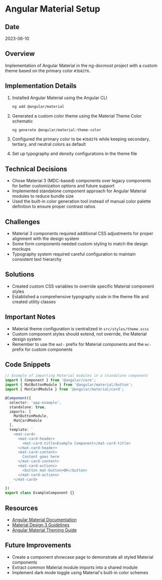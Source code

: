 # Angular Material Setup

## Date
2023-06-10

## Overview
Implementation of Angular Material in the ng-docmost project with a custom theme based on the primary color `#3b82f6`.

## Implementation Details
1. Installed Angular Material using the Angular CLI
   ```bash
   ng add @angular/material
   ```

2. Generated a custom color theme using the Material Theme Color schematic
   ```bash
   ng generate @angular/material:theme-color
   ```

3. Configured the primary color to be `#3b82f6` while keeping secondary, tertiary, and neutral colors as default

4. Set up typography and density configurations in the theme file

## Technical Decisions
- Chose Material 3 (MDC-based) components over legacy components for better customization options and future support
- Implemented standalone component approach for Angular Material modules to reduce bundle size
- Used the built-in color generation tool instead of manual color palette definition to ensure proper contrast ratios

## Challenges
- Material 3 components required additional CSS adjustments for proper alignment with the design system
- Some form components needed custom styling to match the design mockups
- Typography system required careful configuration to maintain consistent text hierarchy

## Solutions
- Created custom CSS variables to override specific Material component styles
- Established a comprehensive typography scale in the theme file and created utility classes

## Important Notes
- Material theme configuration is centralized in `src/styles/theme.scss`
- Custom component styles should extend, not override, the Material design system
- Remember to use the `mat-` prefix for Material components and the `mc-` prefix for custom components

## Code Snippets
```typescript
// Example of importing Material modules in a standalone component
import { Component } from '@angular/core';
import { MatButtonModule } from '@angular/material/button';
import { MatCardModule } from '@angular/material/card';

@Component({
  selector: 'app-example',
  standalone: true,
  imports: [
    MatButtonModule,
    MatCardModule
  ],
  template: `
    <mat-card>
      <mat-card-header>
        <mat-card-title>Example Component</mat-card-title>
      </mat-card-header>
      <mat-card-content>
        Content goes here
      </mat-card-content>
      <mat-card-actions>
        <button mat-button>OK</button>
      </mat-card-actions>
    </mat-card>
  `
})
export class ExampleComponent {}
```

## Resources
- [Angular Material Documentation](https://material.angular.io/)
- [Material Design 3 Guidelines](https://m3.material.io/)
- [Angular Material Theming Guide](https://material.angular.io/guide/theming)

## Future Improvements
- Create a component showcase page to demonstrate all styled Material components
- Extract common Material module imports into a shared module
- Implement dark mode toggle using Material's built-in color schemes 